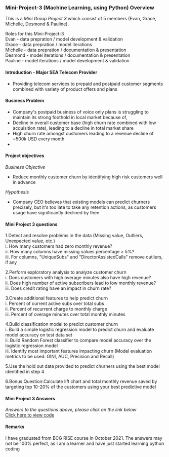 ### Mini-Project-3 (Machine Learning, using Python) Overview

This is a _Mini Group Project 3_ which consist of 5 members (Evan, Grace, Michelle, Desmond & Pauline). <br>

Roles for this Mini-Project-3 <br>
Evan - data prepration / model development & validation <br>
Grace - data prepration / model iterations <br>
Michelle - data prepration / documentation & presentation  <br>
Desmond - model iterations / documentation & presentation <br>
Pauline - model iterations / model development & validation <br>

#### Introduction - Major SEA Telecom Provider
- Providing telecom services to prepaid and postpaid customer segments combined with variety of product offers and plans


#### Business Problem
- Company's postpaid business of voice only plans is struggling to maintain its strong foothold in local market because of,
- Decline in overall customer base (high churn rate combined with low acquisition rate), leading to a decline in total market share
- High churn rate amongst customers leading to a revenue decline of ~500k USD every month
- 
#### Project objectives
_Business Objective_
- Reduce monthly customer churn by identifying high risk customers well in advance

_Hypothesis_
- Company CEO believes that existing models can predict churners precisely, but it's too late to take any retention actions, as customers usage have significantly declined by then

#### Mini Project 3 questions

1.Detect and resolve problems in the data (Missing value, Outliers, Unexpected value, etc.) <br>
i. How many customers had zero monthly revenue? <br> 
ii. How many columns have missing values percentage > 5%? <br>
iii. For columns, "UniqueSubs" and "DirectorAssistedCalls" remove outliers, if any <br>

2.Perform exploratory analysis to analyze customer churn <br>
i. Does customers with high overage minutes also have high revenue? <br>
ii. Does high number of active subscribers lead to low monthly revenue? <br>
iii. Does credit rating have an impact in churn rate? <br>

3.Create additional features to help predict churn <br>
i. Percent of current active subs over total subs <br>
ii. Percent of recurrent charge to monthly charge <br>
iii. Percent of overage minutes over total monthly minutes <br>

4.Build classification model to predict customer churn <br>
i. Build a simple logistic regression model to predict churn and evaluate model accuracy on test data set <br>
ii. Build Random Forest classifier to compare model accuracy over the logistic regression model <br>
iii. Identify most important features impacting churn (Model evaluation metrics to be used: GINI, AUC, Precision and Recall) <br>

5.Use the hold out data provided to predict churners using the best model identified in step 4 <br>

6.Bonus Question:Calculate lift chart and total monthly revenue saved by targeting top 10-20% of the customers using your best predictive model <br>

#### Mini Project 3 Answers

*Answers to the questions above, please click on the link below* <br>
[Click here to view code](https://github.com/YuriEvan/Mini-Project-3/blob/main/Mini_project_3%20(Group%208).ipynb)

#### Remarks

I have graduated from BCG RISE course in October 2021. The answers may not be 100% perfect, as I am a learner and have just started learning python coding <br> 
